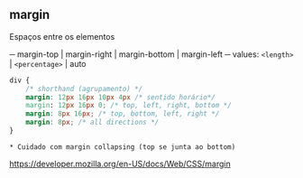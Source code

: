 ## margin

Espaços entre os elementos

─ margin-top | margin-right | margin-bottom | margin-left
─ values: `<length>` | `<percentage>` | auto

```css
div {
    /* shorthand (agrupamento) */
    margin: 12px 16px 10px 4px /* sentido horário*/
    margin: 12px 16px 0; /* top, left, right, bottom */
    margin: 8px 16px; /* top, bottom, left, right */    
    margin: 8px; /* all directions */
}
```

    * Cuidado com margin collapsing (top se junta ao bottom)









https://developer.mozilla.org/en-US/docs/Web/CSS/margin